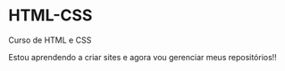 # HTML-CSS
 Curso de HTML e CSS

Estou aprendendo a criar sites e agora vou gerenciar meus repositórios!!
